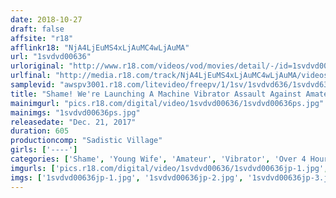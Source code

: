 ```yaml
---
date: 2018-10-27
draft: false
affsite: "r18"
afflinkr18: "NjA4LjEuMS4xLjAuMC4wLjAuMA"
url: "1svdvd00636"
urloriginal: "http://www.r18.com/videos/vod/movies/detail/-/id=1svdvd00636"
urlfinal: "http://media.r18.com/track/NjA4LjEuMS4xLjAuMC4wLjAuMA/videos/vod/movies/detail/-/id=1svdvd00636"
samplevid: "awspv3001.r18.com/litevideo/freepv/1/1sv/1svdvd636/1svdvd636_dmb_w.mp4"
title: "Shame! We're Launching A Machine Vibrator Assault Against Amateur Girls With Boyfriends! 14 An Amateur Vs The Machine Vibrator We Set Up A One Way Mirror At This Discount Izakaya Bar For Christmas! And We Got Real Husbands And Wives To Participate! On This Holy Night, A Married Woman Becomes A Drunk Girl, And Once Her Lustful Fires Are Lit, Will She Have Cuckold Sex Right In Front Of Her Husband's Eyes!? 38 Fucks! 10 Hours"
mainimgurl: "pics.r18.com/digital/video/1svdvd00636/1svdvd00636ps.jpg"
mainimgs: "1svdvd00636ps.jpg"
releasedate: "Dec. 21, 2017"
duration: 605
productioncomp: "Sadistic Village"
girls: ['----']
categories: ['Shame', 'Young Wife', 'Amateur', 'Vibrator', 'Over 4 Hours', 'Hi-Def']
imgurls: ['pics.r18.com/digital/video/1svdvd00636/1svdvd00636jp-1.jpg', 'pics.r18.com/digital/video/1svdvd00636/1svdvd00636jp-2.jpg', 'pics.r18.com/digital/video/1svdvd00636/1svdvd00636jp-3.jpg', 'pics.r18.com/digital/video/1svdvd00636/1svdvd00636jp-4.jpg', 'pics.r18.com/digital/video/1svdvd00636/1svdvd00636jp-5.jpg', 'pics.r18.com/digital/video/1svdvd00636/1svdvd00636jp-6.jpg', 'pics.r18.com/digital/video/1svdvd00636/1svdvd00636jp-7.jpg', 'pics.r18.com/digital/video/1svdvd00636/1svdvd00636jp-8.jpg', 'pics.r18.com/digital/video/1svdvd00636/1svdvd00636jp-9.jpg', 'pics.r18.com/digital/video/1svdvd00636/1svdvd00636jp-10.jpg', 'pics.r18.com/digital/video/1svdvd00636/1svdvd00636jp-11.jpg', 'pics.r18.com/digital/video/1svdvd00636/1svdvd00636jp-12.jpg', 'pics.r18.com/digital/video/1svdvd00636/1svdvd00636jp-13.jpg', 'pics.r18.com/digital/video/1svdvd00636/1svdvd00636jp-14.jpg', 'pics.r18.com/digital/video/1svdvd00636/1svdvd00636jp-15.jpg', 'pics.r18.com/digital/video/1svdvd00636/1svdvd00636jp-16.jpg', 'pics.r18.com/digital/video/1svdvd00636/1svdvd00636jp-17.jpg', 'pics.r18.com/digital/video/1svdvd00636/1svdvd00636jp-18.jpg', 'pics.r18.com/digital/video/1svdvd00636/1svdvd00636jp-19.jpg', 'pics.r18.com/digital/video/1svdvd00636/1svdvd00636jp-20.jpg']
imgs: ['1svdvd00636jp-1.jpg', '1svdvd00636jp-2.jpg', '1svdvd00636jp-3.jpg', '1svdvd00636jp-4.jpg', '1svdvd00636jp-5.jpg', '1svdvd00636jp-6.jpg', '1svdvd00636jp-7.jpg', '1svdvd00636jp-8.jpg', '1svdvd00636jp-9.jpg', '1svdvd00636jp-10.jpg', '1svdvd00636jp-11.jpg', '1svdvd00636jp-12.jpg', '1svdvd00636jp-13.jpg', '1svdvd00636jp-14.jpg', '1svdvd00636jp-15.jpg', '1svdvd00636jp-16.jpg', '1svdvd00636jp-17.jpg', '1svdvd00636jp-18.jpg', '1svdvd00636jp-19.jpg', '1svdvd00636jp-20.jpg']
---
```


